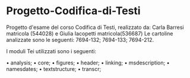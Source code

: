 # Progetto-Codifica-di-Testi
Progetto d'esame del corso Codifica di Testi, realizzato da: Carla Barresi matricola (544028) e Giulia Iacopetti matricola(536687) 
Le cartoline analizzate sono le seguenti: 7694-132; 7694-133; 7694-212.

I moduli Tei utilizzati sono i seguenti:

•	analysis;
•	core;
•	figures;
•	header;
•	linking;
•	msdescription;
•	namesdates;
•	textstructure;
•	transcr;

